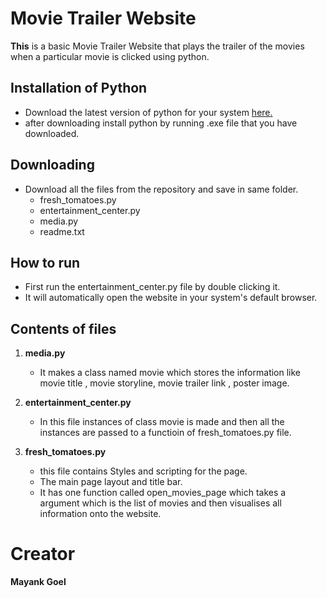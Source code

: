 # Movie Trailer Website

**This** is a basic Movie Trailer Website that plays the trailer of the movies
when a particular movie is clicked using python.

## Installation of Python

- Download the latest version of python for your system [here.](https://www.python.org/downloads/)
- after downloading install python by running .exe file that you have downloaded.


## Downloading
- Download all the files from the repository and save in same folder.
  - fresh_tomatoes.py
  - entertainment_center.py
  - media.py
  - readme.txt
  
  
  
## How to run 
- First run the entertainment_center.py file by double clicking it.
- It will automatically open the website in your system's default browser.
  



## Contents of files
1. **media.py**
    - It makes a class named movie which stores the information like movie title , movie storyline, movie trailer link , poster image.
 
2. **entertainment_center.py**
    - In this file instances of class movie is made and then all the instances are passed to a functioin of fresh_tomatoes.py file.
 
3. **fresh_tomatoes.py**
    - this file contains Styles and scripting for the page.
    - The main page layout and title bar.
    - It has one function called open_movies_page which takes a argument which is the list of movies and then visualises all information 
       onto the website.
 
 
 
 # Creator
 
 **Mayank Goel**

